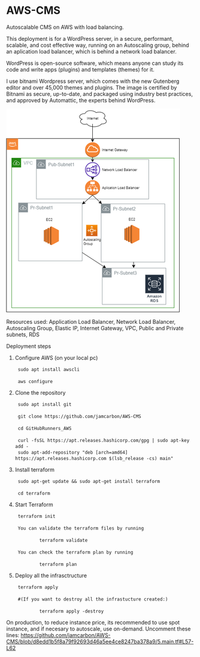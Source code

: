 # AWS-CMS
Autoscalable CMS on AWS with load balancing.

This deployment is for a WordPress server, in a secure, performant, scalable, and cost effective way, running on an Autoscaling group, behind an aplication load balancer, which is behind a network load balancer.

WordPress is open-source software, which means anyone can study its code and write apps (plugins) and templates (themes) for it.

I use bitnami Wordpress server, which comes with the new Gutenberg editor and over 45,000 themes and plugins. The image is certified by Bitnami as secure, up-to-date, and packaged using industry best practices, and approved by Automattic, the experts behind WordPress.

![Diagram](https://github.com/jamcarbon/AWS-CMS/blob/c273f109deeed2e8f1c0fbf990ec23df7b1d800b/diagram.png)

Resources used: 
Application Load Balancer, Network Load Balancer, Autoscaling Group, Elastic IP, Internet Gateway, VPC, Public and Private subnets, RDS


Deployment steps

1. Configure AWS (on your local pc)

        sudo apt install awscli

        aws configure

2. Clone the repository 

        sudo apt install git
    
        git clone https://github.com/jamcarbon/AWS-CMS

        cd GitHubRunners_AWS

        curl -fsSL https://apt.releases.hashicorp.com/gpg | sudo apt-key add -
        sudo apt-add-repository "deb [arch=amd64] https://apt.releases.hashicorp.com $(lsb_release -cs) main"

3. Install terraform 

        sudo apt-get update && sudo apt-get install terraform

        cd terraform

4. Start Terraform

        terraform init

        You can validate the terraform files by running

                terraform validate

        You can check the terraform plan by running

                terraform plan

5. Deploy all the infrasctructure

        terraform apply

        #(If you want to destroy all the infrastucture created:)

                terraform apply -destroy


On production, to reduce instance price, its recommended to use spot instance, and if necesary to autoscale, use on-demand.
Uncomment these lines:
https://github.com/jamcarbon/AWS-CMS/blob/d8edd1b5f8a79f92693d46a5ee4ce8247ba378a9/5.main.tf#L57-L62